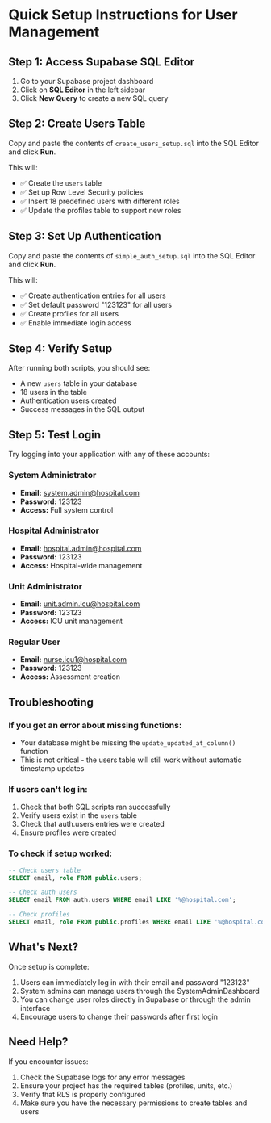 # Quick Setup Instructions for User Management

## Step 1: Access Supabase SQL Editor

1. Go to your Supabase project dashboard
2. Click on **SQL Editor** in the left sidebar
3. Click **New Query** to create a new SQL query

## Step 2: Create Users Table

Copy and paste the contents of `create_users_setup.sql` into the SQL Editor and click **Run**.

This will:
- ✅ Create the `users` table
- ✅ Set up Row Level Security policies
- ✅ Insert 18 predefined users with different roles
- ✅ Update the profiles table to support new roles

## Step 3: Set Up Authentication

Copy and paste the contents of `simple_auth_setup.sql` into the SQL Editor and click **Run**.

This will:
- ✅ Create authentication entries for all users
- ✅ Set default password "123123" for all users
- ✅ Create profiles for all users
- ✅ Enable immediate login access

## Step 4: Verify Setup

After running both scripts, you should see:
- A new `users` table in your database
- 18 users in the table
- Authentication users created
- Success messages in the SQL output

## Step 5: Test Login

Try logging into your application with any of these accounts:

### System Administrator
- **Email:** system.admin@hospital.com
- **Password:** 123123
- **Access:** Full system control

### Hospital Administrator  
- **Email:** hospital.admin@hospital.com
- **Password:** 123123
- **Access:** Hospital-wide management

### Unit Administrator
- **Email:** unit.admin.icu@hospital.com
- **Password:** 123123
- **Access:** ICU unit management

### Regular User
- **Email:** nurse.icu1@hospital.com
- **Password:** 123123
- **Access:** Assessment creation

## Troubleshooting

### If you get an error about missing functions:
- Your database might be missing the `update_updated_at_column()` function
- This is not critical - the users table will still work without automatic timestamp updates

### If users can't log in:
1. Check that both SQL scripts ran successfully
2. Verify users exist in the `users` table
3. Check that auth.users entries were created
4. Ensure profiles were created

### To check if setup worked:
```sql
-- Check users table
SELECT email, role FROM public.users;

-- Check auth users
SELECT email FROM auth.users WHERE email LIKE '%@hospital.com';

-- Check profiles  
SELECT email, role FROM public.profiles WHERE email LIKE '%@hospital.com';
```

## What's Next?

Once setup is complete:
1. Users can immediately log in with their email and password "123123"
2. System admins can manage users through the SystemAdminDashboard
3. You can change user roles directly in Supabase or through the admin interface
4. Encourage users to change their passwords after first login

## Need Help?

If you encounter issues:
1. Check the Supabase logs for any error messages
2. Ensure your project has the required tables (profiles, units, etc.)
3. Verify that RLS is properly configured
4. Make sure you have the necessary permissions to create tables and users